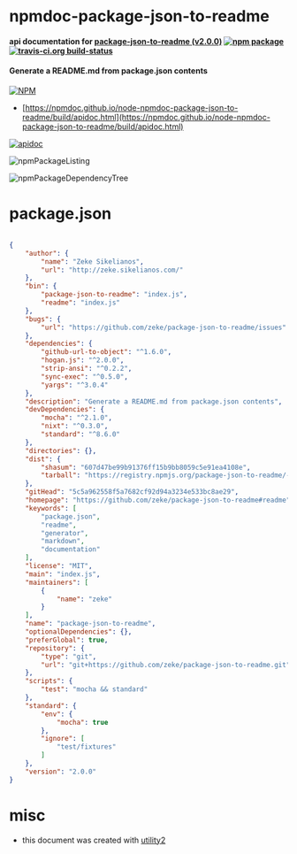 # npmdoc-package-json-to-readme

#### api documentation for  [package-json-to-readme (v2.0.0)](https://github.com/zeke/package-json-to-readme#readme)  [![npm package](https://img.shields.io/npm/v/npmdoc-package-json-to-readme.svg?style=flat-square)](https://www.npmjs.org/package/npmdoc-package-json-to-readme) [![travis-ci.org build-status](https://api.travis-ci.org/npmdoc/node-npmdoc-package-json-to-readme.svg)](https://travis-ci.org/npmdoc/node-npmdoc-package-json-to-readme)

#### Generate a README.md from package.json contents

[![NPM](https://nodei.co/npm/package-json-to-readme.png?downloads=true&downloadRank=true&stars=true)](https://www.npmjs.com/package/package-json-to-readme)

- [https://npmdoc.github.io/node-npmdoc-package-json-to-readme/build/apidoc.html](https://npmdoc.github.io/node-npmdoc-package-json-to-readme/build/apidoc.html)

[![apidoc](https://npmdoc.github.io/node-npmdoc-package-json-to-readme/build/screenCapture.buildCi.browser.%252Ftmp%252Fbuild%252Fapidoc.html.png)](https://npmdoc.github.io/node-npmdoc-package-json-to-readme/build/apidoc.html)

![npmPackageListing](https://npmdoc.github.io/node-npmdoc-package-json-to-readme/build/screenCapture.npmPackageListing.svg)

![npmPackageDependencyTree](https://npmdoc.github.io/node-npmdoc-package-json-to-readme/build/screenCapture.npmPackageDependencyTree.svg)



# package.json

```json

{
    "author": {
        "name": "Zeke Sikelianos",
        "url": "http://zeke.sikelianos.com/"
    },
    "bin": {
        "package-json-to-readme": "index.js",
        "readme": "index.js"
    },
    "bugs": {
        "url": "https://github.com/zeke/package-json-to-readme/issues"
    },
    "dependencies": {
        "github-url-to-object": "^1.6.0",
        "hogan.js": "^2.0.0",
        "strip-ansi": "^0.2.2",
        "sync-exec": "^0.5.0",
        "yargs": "^3.0.4"
    },
    "description": "Generate a README.md from package.json contents",
    "devDependencies": {
        "mocha": "^2.1.0",
        "nixt": "^0.3.0",
        "standard": "^8.6.0"
    },
    "directories": {},
    "dist": {
        "shasum": "607d47be99b91376ff15b9bb8059c5e91ea4108e",
        "tarball": "https://registry.npmjs.org/package-json-to-readme/-/package-json-to-readme-2.0.0.tgz"
    },
    "gitHead": "5c5a962558f5a7682cf92d94a3234e533bc8ae29",
    "homepage": "https://github.com/zeke/package-json-to-readme#readme",
    "keywords": [
        "package.json",
        "readme",
        "generator",
        "markdown",
        "documentation"
    ],
    "license": "MIT",
    "main": "index.js",
    "maintainers": [
        {
            "name": "zeke"
        }
    ],
    "name": "package-json-to-readme",
    "optionalDependencies": {},
    "preferGlobal": true,
    "repository": {
        "type": "git",
        "url": "git+https://github.com/zeke/package-json-to-readme.git"
    },
    "scripts": {
        "test": "mocha && standard"
    },
    "standard": {
        "env": {
            "mocha": true
        },
        "ignore": [
            "test/fixtures"
        ]
    },
    "version": "2.0.0"
}
```



# misc
- this document was created with [utility2](https://github.com/kaizhu256/node-utility2)
